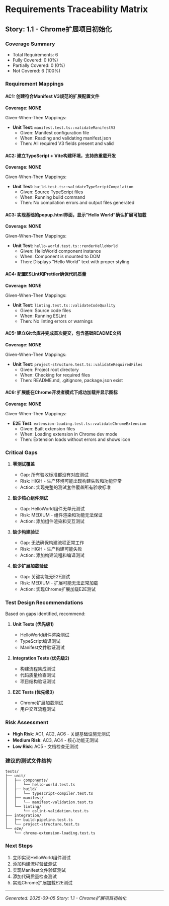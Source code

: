 # Requirements Traceability Matrix

## Story: 1.1 - Chrome扩展项目初始化

### Coverage Summary

- Total Requirements: 6
- Fully Covered: 0 (0%)
- Partially Covered: 0 (0%)
- Not Covered: 6 (100%)

### Requirement Mappings

#### AC1: 创建符合Manifest V3规范的扩展配置文件

**Coverage: NONE**

Given-When-Then Mappings:

- **Unit Test**: `manifest.test.ts::validateManifestV3`
  - Given: Manifest configuration file
  - When: Reading and validating manifest.json
  - Then: All required V3 fields present and valid

#### AC2: 建立TypeScript + Vite构建环境，支持热重载开发

**Coverage: NONE**

Given-When-Then Mappings:

- **Unit Test**: `build.test.ts::validateTypeScriptCompilation`
  - Given: Source TypeScript files
  - When: Running build command
  - Then: No compilation errors and output files generated

#### AC3: 实现基础的popup.html界面，显示"Hello World"确认扩展可加载

**Coverage: NONE**

Given-When-Then Mappings:

- **Unit Test**: `hello-world.test.ts::renderHelloWorld`
  - Given: HelloWorld component instance
  - When: Component is mounted to DOM
  - Then: Displays "Hello World" text with proper styling

#### AC4: 配置ESLint和Prettier确保代码质量

**Coverage: NONE**

Given-When-Then Mappings:

- **Unit Test**: `linting.test.ts::validateCodeQuality`
  - Given: Source code files
  - When: Running ESLint
  - Then: No linting errors or warnings

#### AC5: 建立Git仓库并完成首次提交，包含基础README文档

**Coverage: NONE**

Given-When-Then Mappings:

- **Unit Test**: `project-structure.test.ts::validateRequiredFiles`
  - Given: Project root directory
  - When: Checking for required files
  - Then: README.md, .gitignore, package.json exist

#### AC6: 扩展能在Chrome开发者模式下成功加载并显示图标

**Coverage: NONE**

Given-When-Then Mappings:

- **E2E Test**: `extension-loading.test.ts::validateChromeExtension`
  - Given: Built extension files
  - When: Loading extension in Chrome dev mode
  - Then: Extension loads without errors and shows icon

### Critical Gaps

1. **零测试覆盖**
   - Gap: 所有验收标准都没有对应测试
   - Risk: HIGH - 生产环境可能出现构建失败和功能异常
   - Action: 实现完整的测试套件覆盖所有验收标准

2. **缺少核心组件测试**
   - Gap: HelloWorld组件无单元测试
   - Risk: MEDIUM - 组件渲染和功能无法保证
   - Action: 添加组件渲染和交互测试

3. **缺少构建验证**
   - Gap: 无法确保构建流程正常工作
   - Risk: HIGH - 生产构建可能失败
   - Action: 添加构建流程和编译测试

4. **缺少扩展加载验证**
   - Gap: 关键功能无E2E测试
   - Risk: MEDIUM - 扩展可能无法正常加载
   - Action: 实现Chrome扩展加载E2E测试

### Test Design Recommendations

Based on gaps identified, recommend:

1. **Unit Tests (优先级1)**
   - HelloWorld组件渲染测试
   - TypeScript编译测试
   - Manifest文件验证测试

2. **Integration Tests (优先级2)**
   - 构建流程集成测试
   - 代码质量检查测试
   - 项目结构验证测试

3. **E2E Tests (优先级3)**
   - Chrome扩展加载测试
   - 用户交互流程测试

### Risk Assessment

- **High Risk**: AC1, AC2, AC6 - 关键基础设施无测试
- **Medium Risk**: AC3, AC4 - 核心功能无测试
- **Low Risk**: AC5 - 文档检查无测试

### 建议的测试文件结构

```
tests/
├── unit/
│   ├── components/
│   │   └── hello-world.test.ts
│   ├── build/
│   │   └── typescript-compiler.test.ts
│   ├── manifest/
│   │   └── manifest-validation.test.ts
│   └── linting/
│       └── eslint-validation.test.ts
├── integration/
│   ├── build-pipeline.test.ts
│   └── project-structure.test.ts
└── e2e/
    └── chrome-extension-loading.test.ts
```

### Next Steps

1. 立即实现HelloWorld组件测试
2. 添加构建流程验证测试
3. 实现Manifest文件验证测试
4. 添加代码质量检查测试
5. 实现Chrome扩展加载E2E测试

---

*Generated: 2025-09-05*
*Story: 1.1 - Chrome扩展项目初始化*